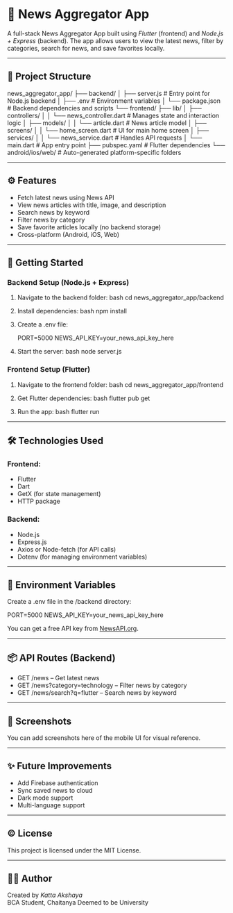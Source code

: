 # 📰 News Aggregator App

A full-stack News Aggregator App built using *Flutter* (frontend) and *Node.js + Express* (backend). The app allows users to view the latest news, filter by categories, search for news, and save favorites locally.

---

## 📁 Project Structure


news_aggregator_app/
├── backend/
│   ├── server.js           # Entry point for Node.js backend
│   ├── .env                # Environment variables
│   └── package.json        # Backend dependencies and scripts
└── frontend/
    ├── lib/
    │   ├── controllers/
    │   │   └── news_controller.dart    # Manages state and interaction logic
    │   ├── models/
    │   │   └── article.dart            # News article model
    │   ├── screens/
    │   │   └── home_screen.dart        # UI for main home screen
    │   ├── services/
    │   │   └── news_service.dart       # Handles API requests
    │   └── main.dart                   # App entry point
    ├── pubspec.yaml        # Flutter dependencies
    └── android/ios/web/    # Auto-generated platform-specific folders


---

## ⚙ Features

- Fetch latest news using News API
- View news articles with title, image, and description
- Search news by keyword
- Filter news by category
- Save favorite articles locally (no backend storage)
- Cross-platform (Android, iOS, Web)

---

## 🚀 Getting Started

### Backend Setup (Node.js + Express)

1. Navigate to the backend folder:
   bash
   cd news_aggregator_app/backend
   

2. Install dependencies:
   bash
   npm install
   

3. Create a .env file:
   
   PORT=5000
   NEWS_API_KEY=your_news_api_key_here
   

4. Start the server:
   bash
   node server.js
   

### Frontend Setup (Flutter)

1. Navigate to the frontend folder:
   bash
   cd news_aggregator_app/frontend
   

2. Get Flutter dependencies:
   bash
   flutter pub get
   

3. Run the app:
   bash
   flutter run
   

---

## 🛠 Technologies Used

### Frontend:
- Flutter
- Dart
- GetX (for state management)
- HTTP package

### Backend:
- Node.js
- Express.js
- Axios or Node-fetch (for API calls)
- Dotenv (for managing environment variables)

---

## 🔐 Environment Variables

Create a .env file in the /backend directory:


PORT=5000
NEWS_API_KEY=your_news_api_key_here


You can get a free API key from [NewsAPI.org](https://newsapi.org/).

---

## 📦 API Routes (Backend)

- GET /news – Get latest news
- GET /news?category=technology – Filter news by category
- GET /news/search?q=flutter – Search news by keyword

---

## 📱 Screenshots

You can add screenshots here of the mobile UI for visual reference.

---

## ✨ Future Improvements

- Add Firebase authentication
- Sync saved news to cloud
- Dark mode support
- Multi-language support

---

## © License

This project is licensed under the MIT License.

---

## 👨‍💻 Author

Created by *Katta Akshaya*  
BCA Student, Chaitanya Deemed to be University


